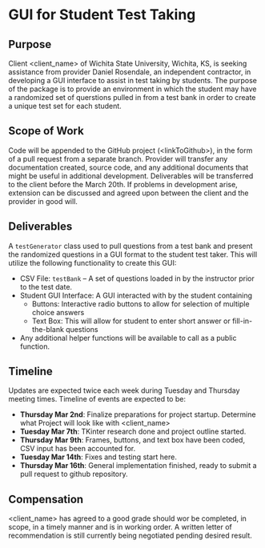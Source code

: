 # GUI for Student Test Taking 

## Purpose

Client <client_name> of Wichita State University, Wichita, KS, is seeking assistance from provider Daniel Rosendale, an independent contractor, in developing a GUI interface to assist in test taking by students. The purpose of the package is to provide an environment in which the student may have a randomized set of querstions pulled in from a test bank in order to create a unique test set for each student.

## Scope of Work

Code will be appended to the GitHub project (\<linkToGithub>), in the form of a pull request from a separate branch. Provider will transfer any documentation created, source code, and any additional documents that might be useful in additional development.
Deliverables will be transferred to the client before the March 20th. If problems in development arise, extension can be discussed and agreed upon between the client and the provider in good will.

## Deliverables

A `testGenerator` class used to pull questions from a test bank and present the randomized questions in a GUI format to the student test taker. This will utilize the following functionality to create this GUI:
- CSV File: `testBank` – A set of questions loaded in by the instructor prior to the test date.
- Student GUI Interface: A GUI interacted with by the student containing
    - Buttons: Interactive radio buttons to allow for selection of multiple choice answers
    - Text Box: This will allow for student to enter short answer or fill-in-the-blank questions
- Any additional helper functions will be available to call as a public function.

## Timeline

Updates are expected twice each week during Tuesday and Thursday meeting times. Timeline of events are expected to be:
- **Thursday Mar 2nd**: Finalize preparations for project startup. Determine what Project will look like with <client_name>
- **Tuesday Mar 7th**: TKinter research done and project outline started.
- **Thursday Mar 9th**: Frames, buttons, and text box have been coded, CSV input has been accounted for. 
- **Tuesday Mar 14th**: Fixes and testing start here.
- **Thursday Mar 16th**: General implementation finished, ready to submit a pull request to github repository.

## Compensation

<client_name> has agreed to a good grade should wor be completed, in scope, in a timely manner and is in working order. A written letter of recommendation is still currently being negotiated pending desired result.